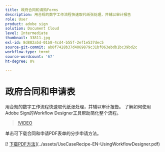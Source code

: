 ```yaml
---
title: 政府合同和请购Forms
description: 用合规的数字工作流程快速取代纸张处理，并辅以审计报告
role: User
product: adobe sign
solution: Document Cloud
level: Intermediate
thumbnail: 33811.jpg
exl-id: 8d882a5d-01b8-4cd4-b55f-2ef1e537dec5
source-git-commit: ab0f7428b37d4069879c31bf063ebdb1bc39bd2c
workflow-type: tm+mt
source-wordcount: '67'
ht-degree: 0%

---
```


# 政府合同和申请表

用合规的数字工作流程快速取代纸张处理，并辅以审计报告。 了解如何使用Adobe Sign的Workflow Designer工具帮助简化整个流程。

>[!VIDEO](https://video.tv.adobe.com/v/33811?hidetitle=true)

单击可下载合同和申请PDF表单的分步申请方法。

[! [下载PDF方法](../assets/acrobat_PDF_96.png)](../assets/UseCaseRecipe-EN-UsingWorkflowDesigner.pdf)
